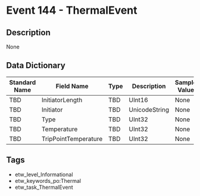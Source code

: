 # Event 144 - ThermalEvent

## Description
None

## Data Dictionary
|Standard Name|Field Name|Type|Description|Sample Value|
|---|---|---|---|---|
|TBD|InitiatorLength|TBD|UInt16|None|None|
|TBD|Initiator|TBD|UnicodeString|None|None|
|TBD|Type|TBD|UInt32|None|None|
|TBD|Temperature|TBD|UInt32|None|None|
|TBD|TripPointTemperature|TBD|UInt32|None|None|

## Tags
* etw_level_Informational
* etw_keywords_po:Thermal
* etw_task_ThermalEvent
